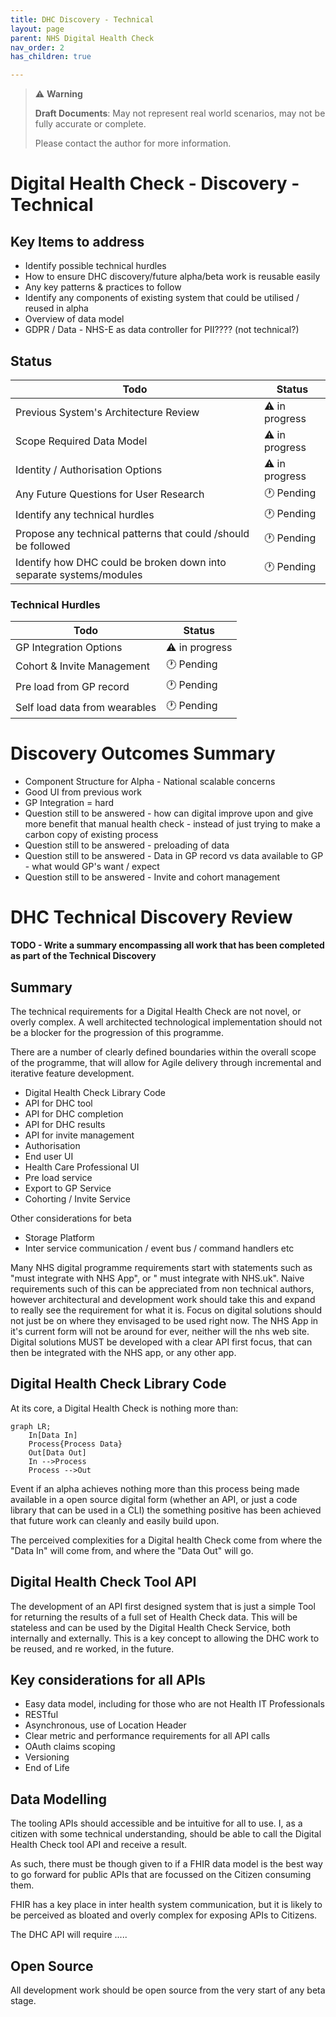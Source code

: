 ```yaml
---
title: DHC Discovery - Technical
layout: page
parent: NHS Digital Health Check
nav_order: 2
has_children: true

---
```


> ⚠️ **Warning**
>  
> **Draft Documents**: May not represent real world scenarios, may not be fully accurate or complete.
>
> Please contact the author for more information.

# Digital Health Check - Discovery - Technical


## Key Items to address
- Identify possible technical hurdles
- How to ensure DHC discovery/future alpha/beta work is reusable easily
- Any key patterns & practices to follow
- Identify any components of existing system that could be utilised / reused in alpha
- Overview of data model
- GDPR / Data - NHS-E as data controller for PII???? (not technical?)

## Status

| Todo                                                                | Status        |
| ------------------------------------------------------------------- | ------------- |
| Previous System's Architecture Review                               | ⚠️ in progress |
| Scope Required Data Model                                           | ⚠️ in progress |
| Identity / Authorisation Options                                    | ⚠️ in progress |
| Any Future Questions for User Research                              | 🕐 Pending     |
| Identify any technical hurdles                                      | 🕐 Pending     |
| Propose any technical patterns that could /should be followed       | 🕐 Pending     |
| Identify how DHC could be broken down into separate systems/modules | 🕐 Pending     |

### Technical Hurdles

| Todo                          | Status        |
| ----------------------------- | ------------- |
| GP Integration Options        | ⚠️ in progress |
| Cohort & Invite Management    | 🕐 Pending     |
| Pre load from GP record       | 🕐 Pending     |
| Self load data from wearables | 🕐 Pending     |


# Discovery Outcomes Summary

- Component Structure for Alpha - National scalable concerns
- Good UI from previous work
- GP Integration = hard
- Question still to be answered - how can digital improve upon and give more benefit that manual health check - instead of just trying to make a carbon copy of existing process
- Question still to be answered - preloading of data
- Question still to be answered - Data in GP record vs data available to GP - what would GP's want / expect
- Question still to be answered - Invite and cohort management

# DHC Technical Discovery Review

**TODO - Write a summary encompassing all work that has been completed as part of the Technical Discovery**

## Summary

The technical requirements for a Digital Health Check are not novel, or overly complex. A well architected technological implementation should not be a blocker for the progression of this programme.

There are a number of clearly defined boundaries within the overall scope of the programme, that will allow for Agile delivery through incremental and iterative feature development.

- Digital Health Check Library Code
- API for DHC tool
- API for DHC completion
- API for DHC results
- API for invite management
- Authorisation
- End user UI
- Health Care Professional UI
- Pre load service
- Export to GP Service
- Cohorting / Invite Service

Other considerations for beta
- Storage Platform
- Inter service communication / event bus / command handlers etc

Many NHS digital programme requirements start with statements such as "must integrate with NHS App", or " must integrate with NHS.uk". Naive requirements such of this can be appreciated from non technical authors, however architectural and development work should take this and expand to really see the requirement for what it is. Focus on digital solutions should not just be on where they envisaged to be used right now. The NHS App in it's current form will not be around for ever, neither will the nhs web site. Digital solutions MUST be developed with a clear API first focus, that can then be integrated with the NHS app, or any other app.



## Digital Health Check Library Code
At its core, a Digital Health Check is nothing more than:

```mermaid
graph LR;
    In[Data In]
    Process{Process Data}
    Out[Data Out]
    In -->Process
    Process -->Out
```

Event if an alpha achieves nothing more than this process being made available in a open source digital form (whether an API, or  just a code library that can be used in a CLI) the something positive has been achieved that future work can cleanly and easily build upon.

The perceived complexities for a Digital health Check come from where the "Data In" will come from, and where the "Data Out" will go.

## Digital Health Check Tool API 
The development of an API first designed system that is just a simple Tool for returning the results of a full set of Health Check data. This will be stateless and can be used by the Digital Health Check Service, both internally and externally. This is a key concept to allowing the DHC work to be reused, and re worked, in the future.

## Key considerations for all APIs
- Easy data model, including for those who are not Health IT Professionals 
- RESTful
- Asynchronous, use of Location Header
- Clear metric and performance requirements for all API calls
- OAuth claims scoping
- Versioning
- End of Life

## Data Modelling
The tooling APIs should accessible and be intuitive for all to use. I, as a citizen with some technical understanding, should be able to call the Digital Health Check tool API and receive a result.

As such, there must be though given to if a FHIR data model is the best way to go forward for public APIs that are focussed on the Citizen consuming them.

FHIR has a key place in inter health system communication, but it is likely to be perceived as bloated and overly complex for exposing APIs to Citizens.

The DHC API will require .....



## Open Source
All development work should be open source from the very start of any beta stage.